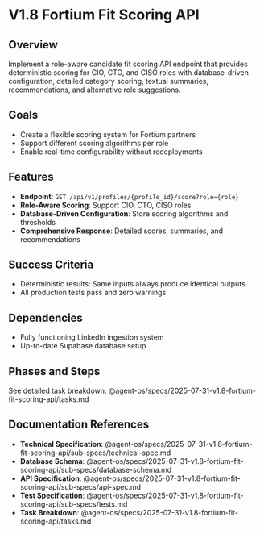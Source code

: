 # V1.8 Fortium Fit Scoring API

## Overview

Implement a role-aware candidate fit scoring API endpoint that provides deterministic scoring for CIO, CTO, and CISO roles with database-driven configuration, detailed category scoring, textual summaries, recommendations, and alternative role suggestions.

## Goals

- Create a flexible scoring system for Fortium partners
- Support different scoring algorithms per role
- Enable real-time configurability without redeployments

## Features

- **Endpoint**: `GET /api/v1/profiles/{profile_id}/score?role={role}`
- **Role-Aware Scoring**: Support CIO, CTO, CISO roles
- **Database-Driven Configuration**: Store scoring algorithms and thresholds
- **Comprehensive Response**: Detailed scores, summaries, and recommendations

## Success Criteria

- Deterministic results: Same inputs always produce identical outputs
- All production tests pass and zero warnings

## Dependencies

- Fully functioning LinkedIn ingestion system
- Up-to-date Supabase database setup

## Phases and Steps

See detailed task breakdown: @agent-os/specs/2025-07-31-v1.8-fortium-fit-scoring-api/tasks.md

## Documentation References

- **Technical Specification**: @agent-os/specs/2025-07-31-v1.8-fortium-fit-scoring-api/sub-specs/technical-spec.md
- **Database Schema**: @agent-os/specs/2025-07-31-v1.8-fortium-fit-scoring-api/sub-specs/database-schema.md
- **API Specification**: @agent-os/specs/2025-07-31-v1.8-fortium-fit-scoring-api/sub-specs/api-spec.md
- **Test Specification**: @agent-os/specs/2025-07-31-v1.8-fortium-fit-scoring-api/sub-specs/tests.md
- **Task Breakdown**: @agent-os/specs/2025-07-31-v1.8-fortium-fit-scoring-api/tasks.md
